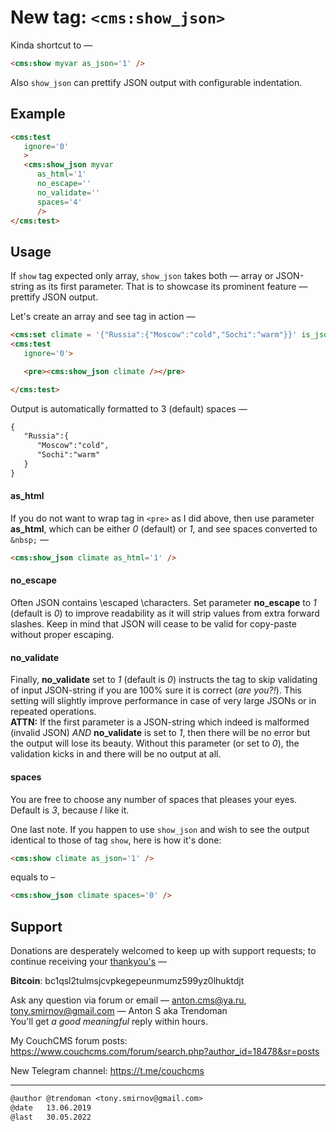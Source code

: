 # New tag: `<cms:show_json>`

Kinda shortcut to &mdash;
```html
<cms:show myvar as_json='1' />
```
Also `show_json` can prettify JSON output with configurable indentation.

## Example
```html
<cms:test
   ignore='0'
   >
   <cms:show_json myvar
      as_html='1'
      no_escape=''
      no_validate=''
      spaces='4'
      />
</cms:test>
```

## Usage

If `show` tag expected only array, `show_json` takes both &mdash; array or JSON-string as its first parameter. That is to showcase its prominent feature &mdash; prettify JSON output.

Let's create an array and see tag in action &mdash;
```html
<cms:set climate = '{"Russia":{"Moscow":"cold","Sochi":"warm"}}' is_json='1' />
<cms:test
   ignore='0'>

   <pre><cms:show_json climate /></pre>

</cms:test>
```

Output is automatically formatted to 3 (default) spaces &mdash;
```txt
{
   "Russia":{
      "Moscow":"cold",
      "Sochi":"warm"
   }
}
```

#### as_html

If you do not want to wrap tag in `<pre>` as I did above, then use parameter **as_html**, which can be either *0* (default) or *1*, and see spaces converted to `&nbsp;` &mdash;
```html
<cms:show_json climate as_html='1' />
```

#### no_escape

Often JSON contains \\escaped \\characters. Set parameter **no_escape** to *1* (default is *0*) to improve readability as it will strip values from extra forward slashes. Keep in mind that JSON will cease to be valid for copy-paste without proper escaping.

#### no_validate

Finally, **no_validate** set to *1* (default is *0*) instructs the tag to skip validating of input JSON-string if you are 100% sure it is correct (*are you?!*). This setting will slightly improve performance in case of very large JSONs or in repeated operations.<br>
**ATTN:** If the first parameter is a JSON-string which indeed is malformed (invalid JSON) *AND* **no_validate** is set to *1*, then there will be no error but the output will lose its beauty. Without this parameter (or set to *0*), the validation kicks in and there will be no output at all.

#### spaces

You are free to choose any number of spaces that pleases your eyes. Default is *3*, because *I* like it.

One last note. If you happen to use `show_json` and wish to see the output identical to those of tag `show`, here is how it's done:
```html
<cms:show climate as_json='1' />
```
equals to &ndash;
```html
<cms:show_json climate spaces='0' />
```

## Support

Donations are desperately welcomed to keep up with support requests; to continue receiving your [thankyou's](https://github.com/trendoman/Dignotas) &mdash;

**Bitcoin**: bc1qsl2tulmsjcvpkegepeunmumz599yz0lhuktdjt

Ask any question via forum or email &mdash; <anton.cms@ya.ru>, <tony.smirnov@gmail.com> &mdash; Anton S aka Trendoman<br>
You'll get *a good meaningful* reply within hours.

My CouchCMS forum posts: https://www.couchcms.com/forum/search.php?author_id=18478&sr=posts

New Telegram channel: https://t.me/couchcms

---

```txt
@author @trendoman <tony.smirnov@gmail.com>
@date   13.06.2019
@last   30.05.2022
```
